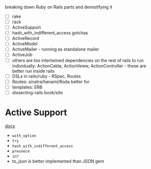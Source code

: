 breaking down Ruby on Rails parts and demistifying it

- [ ] rake
- [ ] rack
- [ ] ActiveSupport
- [ ] hash_with_indifferent_access gotchas
- [ ] ActiveRecord
- [ ] ActiveModel
- [ ] ActiveMailer - running as standalone mailer
- [ ] ActiveJob
- [ ] others are too intertwined dependencies on the rest of rails to run individually: ActionCable, ActionVeiew, ActionController - these are better run inside rails
- [ ] DSLs in rails/ruby - RSpec, Routes
- [ ] Routes: sinatra/hanami/Roda better for
- [ ] templates: ERB
- [ ] dissecting-rails book/site

# Active Support

[docs](https://guides.rubyonrails.org/active_support_core_extensions.html)

- `with_option`
- `try`
- `hash_with_indifferent_access`
- `presnece`
- `in?`
- to_json is better implemented than JSON gem
